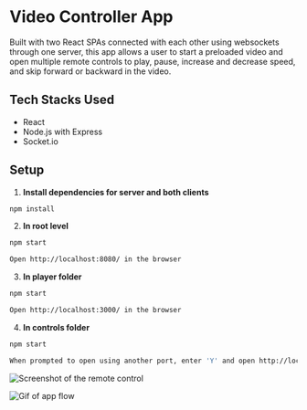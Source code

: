# Video Controller App
Built with two React SPAs connected with each other using websockets through one server, this app allows a user to start a preloaded video and open multiple remote controls to play, pause, increase and decrease speed, and skip forward or backward in the video.

## Tech Stacks Used

- React
- Node.js with Express
- Socket.io

## Setup

1. **Install dependencies for server and both clients**

```sh
npm install
```
2. **In root level**

```sh
npm start
```
```sh
Open http://localhost:8080/ in the browser
```

3. **In player folder**
```sh
npm start
```
```sh
Open http://localhost:3000/ in the browser
```

4. **In controls folder**
```sh
npm start
```
```sh
When prompted to open using another port, enter 'Y' and open http://localhost:3001/ in the browser
```

![Screenshot of the remote control](https://scontent.fybz2-1.fna.fbcdn.net/v/t1.15752-9/121064724_347681196674331_1046075828655160663_n.png?_nc_cat=108&_nc_sid=ae9488&_nc_ohc=7BmfteznzOMAX-DdBb9&_nc_ht=scontent.fybz2-1.fna&oh=153c80d009a1d6caded5f8b6d745579d&oe=5FA18DAE)

![Gif of app flow](video-control-app.gif)
